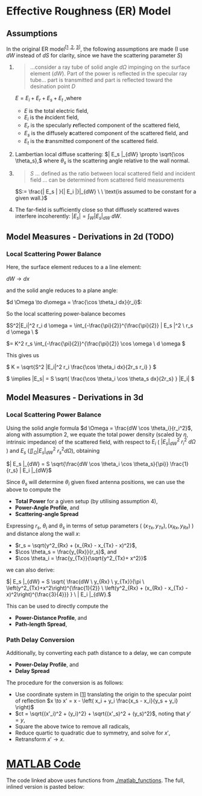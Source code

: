 # Effective Roughness (ER) Model
## Assumptions
In the original ER model<sup>[[1](./papers/11.Evaluation_of_the_role_of_diffuse_scattering_in_urban_microcellular_propagation.pdf) ,[2](./papers/1.A_diffuse_scattering_model.pdf), [3](./papers/2.Measurement_and_Modelling_of_Scattering.pdf)]</sup>, the following assumptions are made (I use $dW$ instead of $dS$ for clarity, since we have the scattering parameter $S$)

1.  > ...consider a ray tube of solid angle $d \Omega$ impinging on the surface
    element ($dW$). Part of the power is reflected in the specular ray tube... part
    is transmitted and part is reflected toward the desination point $D$

    $E = E_i + E_r + E_s + E_t$
    ,where
    - $E$ is the total electric field,
    - $E_i$ is the ***i***ncident field, 
    - $E_r$ is the specularly ***r***eflected component of the scattered field,
    - $E_s$ is the diffusely ***s***cattered component of the scattered field, and
    - $E_t$ is the ***t***ransmitted component of the scattered field. 
    
2.  Lambertian local diffuse scattering: $| E_s |_{dW} \propto \sqrt{\cos \theta_s},$
    where $\theta_s$ is the scattering angle relative to the wall normal.
3.
    > $S$ ... defined as the ratio between local scattered field and incident field
    ... can be determined from scattered field measurements

    $S:= \frac{| E_s | }{| E_i |}|_{dW} \ \ \text{is assumed to be constant for a given wall.}$

4.  The far-field is sufficiently close so that diffusely scattered waves interfere
    incoherently: $| E_s | = \int_W | E_s |_{dW} \ dW.$

## Model Measures - Derivations in 2d (TODO)
### Local Scattering Power Balance

Here, the surface element reduces to a a line element:

$`dW \to dx`$

and the solid angle reduces to a plane angle:

$`d \Omega \to d\omega = \frac{\cos \theta_i dx}{r_i}`$:

So the local scattering power-balance becomes

$`S^2|E_i|^2 r_i d \omega = \int_{-\frac{\pi}{2}}^{\frac{\pi}{2}} | E_s |^2 \ r_s d \omega \ `$

$`= K^2 r_s \int_{-\frac{\pi}{2}}^{\frac{\pi}{2}} \cos \omega  \ d \omega `$

This gives us

$` K = \sqrt{S^2 |E_i|^2 r_i \frac{\cos \theta_i dx}{2r_s r_i} }  `$

$` \implies |E_s| = S \sqrt{ \frac{\cos \theta_i \cos \theta_s dx}{2r_s} } |E_i| `$

## Model Measures - Derivations in 3d
### Local Scattering Power Balance

Using the solid angle formula $d \Omega = \frac{dW \cos \theta_i}{r_i^2}$, along with
assumption 2, we equate the total power density (scaled by $\eta$, intrinsic 
impedance) of the scattered field, with respect to $E_i$
( $| E_s |^2_{dW} \ r^2_i \ d \Omega$ ) and $E_s$ ($\iint_{\Omega} | E_s |^2_{dW} \ r^2_s d \Omega$), obtaining  

$`| E_s |_{dW} = S \sqrt{\frac{dW \cos \theta_i \cos \theta_s}{\pi}} \frac{1}{r_s} | E_i |_{dW}`$

Since $\theta_s$ will determine $\theta_i$ given fixed antenna positions, we can use
the above to compute the
- **Total Power** for a given setup (by utilising assumption 4),
- **Power-Angle Profile**, and
- **Scattering-angle Spread**

Expressing $r_s$, $\theta_i$ and $\theta_s$ in terms of setup parameters ( $(x_{Tx},y_{Tx}), (x_{Rx},y_{Rx})$ ) and distance along the wall $x$:
- $r_s = \sqrt{y^2_{Rx} + (x_{Rx} - x_{Tx} - x)^2}$,
- $\cos \theta_s = \frac{y_{Rx}}{r_s}$, and 
- $\cos \theta_i = \frac{y_{Tx}}{\sqrt{y^2_{Tx}+ x^2}}$

we can also derive:

$`| E_s |_{dW} = S \sqrt{ \frac{dW \ y_{Rx} \ y_{Tx}}{\pi \ \left(y^2_{Tx}+x^2\right)^{\frac{1}{2}} \ \left(y^2_{Rx} + (x_{Rx} - x_{Tx} - x)^2\right)^{\frac{3}{4}}} } \ | E_i |_{dW}.`$

This can be used to directly compute the
- **Power-Distance Profile**, and
- **Path-length Spread**,

### Path Delay Conversion
Additionally, by converting each path distance to a delay, we can compute
- **Power-Delay Profile**, and 
- **Delay Spread**

The procedure for the conversion is as follows:
- Use coordinate system in [[1](./papers/11.Evaluation_of_the_role_of_diffuse_scattering_in_urban_microcellular_propagation.pdf)] translating the origin to the specular point of reflection $x \to x' = x - \left( x_i + y_i \frac{x_s - x_i}{y_s + y_i} \right)$
- $ct = \sqrt{(x'_i)^2 + (y_i)^2} + \sqrt{(x'_s)^2 + (y_s)^2}$, noting that $y' = y$,
- Square the above twice to remove all radicals,
- Reduce quartic to quadratic due to symmetry, and solve for $x'$,
- Retransform $x' \to x$.

<!-- {{{ MATLAB Code -->
# [MATLAB Code](./flat_strip_setup.m)
The code linked above uses functions from [./matlab_functions](./matlab_functions). The full, inlined version is pasted below:
<!--INLINE:flat_strip_setup.m-->
<!-- }}} -->
